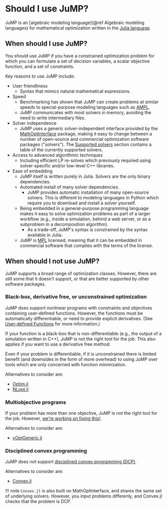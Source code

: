 # Should I use JuMP?

JuMP is an [algebraic modeling language](@ref Algebraic modeling languages) for
mathematical optimization written in the [Julia language](https://julialang.org).

## When should I use JuMP?

You should use JuMP if you have a constrained optimization problem for which you
can formulate a set of decision variables, a scalar objective function, and a
set of constraints.

Key reasons to use JuMP include:

 - User friendliness
   - Syntax that mimics natural mathematical expressions.
 - Speed
   - Benchmarking has shown that JuMP can create problems at similar speeds to
     special-purpose modeling languages such as [AMPL](https://ampl.com/).
   - JuMP communicates with most solvers in memory, avoiding the need to write
     intermediary files.
 - Solver independence
   -   JuMP uses a generic solver-independent interface provided by the
        [MathOptInterface](https://github.com/jump-dev/MathOptInterface.jl)
        package, making it easy to change between a number of open-source and
        commercial optimization software packages ("solvers"). The
        [Supported solvers](@ref) section contains a table of the currently
        supported solvers.
 - Access to advanced algorithmic techniques
   -   Including efficient LP re-solves which previously required using
        solver-specific and/or low-level C++ libraries.
 - Ease of embedding
   - JuMP itself is written purely in Julia. Solvers are the only binary
     dependencies.
   - Automated install of many solver dependencies.
     - JuMP provides automatic installation of many open-source solvers. This is
       different to modeling languages in Python which require you to download
       and install a solver yourself.
   - Being embedded in a general-purpose programming language makes it easy to
     solve optimization problems as part of a larger workflow (e.g., inside a
     simulation, behind a web server, or as a subproblem in a decomposition
     algorithm).
     - As a trade-off, JuMP's syntax is constrained by the syntax available in
       Julia.
   - JuMP is [MPL](https://www.mozilla.org/MPL/2.0/) licensed, meaning that it
     can be embedded in commercial software that complies with the terms of the
     license.

## When should I not use JuMP?

JuMP supports a broad range of optimization classes. However, there are still
some that it doesn't support, or that are better supported by other software
packages.

### Black-box, derivative free, or unconstrained optimization

JuMP does support nonlinear programs with constraints and objectives containing
user-defined functions. However, the functions must be automatically
differentiable, or need to provide explicit derivatives. (See
[User-defined Functions](@ref) for more information.)

If your function is a black-box that is non-differentiable (e.g., the output of
a simulation written in C++), JuMP is not the right tool for the job. This also
applies if you want to use a derivative free method.

Even if your problem is differentiable, if it is unconstrained there is limited
benefit (and downsides in the form of more overhead) to using JuMP over tools
which are only concerned with function minimization.

Alternatives to consider are:
 * [Optim.jl](https://github.com/JuliaNLSolvers/Optim.jl)
 * [NLopt.jl](https://github.com/JuliaOpt/NLopt.jl)

### Multiobjective programs

If your problem has more than one objective, JuMP is not the right tool for the
job. However, [we're working on fixing this!](https://github.com/jump-dev/JuMP.jl/issues/2099).

Alternatives to consider are:
 * [vOptGeneric.jl](https://github.com/vOptSolver/vOptGeneric.jl)

### Disciplined convex programming

JuMP does not support [disciplined convex programming (DCP)](https://dcp.stanford.edu).

Alternatives to consider are:
 * [Convex.jl](https://github.com/jump-dev/Convex.jl)

!!! note
    `Convex.jl` is also built on MathOptInterface, and shares the same set of
    underlying solvers. However, you input problems differenly, and Convex.jl
    checks that the problem is DCP.

